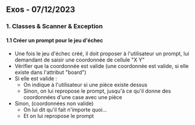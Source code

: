 ## Exos - 07/12/2023


### 1. Classes & Scanner & Exception

 
#### 1.1 Créer un prompt pour le jeu d'échec


- Une fois le jeu d'échec créé, il doit proposer à l'utilisateur un prompt, lui demandant de saisir une coordonnée de cellule "X Y"
- Vérifier que la coordonnée est valide (une coordonnée est valide, si elle existe dans l'attribut "board")
- Si elle est valide :
  - On indique à l'utilisateur si une pièce existe dessus
  - Sinon, on lui repropose le prompt, jusqu'à ce qu'il donne des coordonnées d'une case avec une pièce
- Sinon, (coordonnées non valide)
  - On lui dit qu'il fait n'importe quoi...
  - Et on lui repropose le prompt


